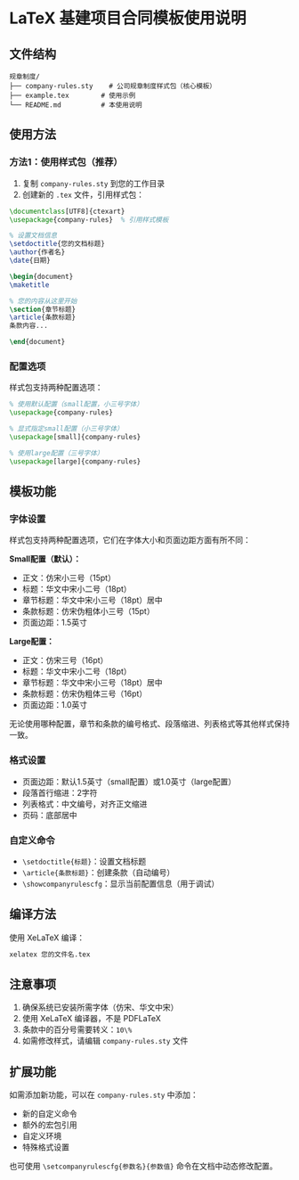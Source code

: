 # LaTeX 基建项目合同模板使用说明

## 文件结构

```
规章制度/
├── company-rules.sty    # 公司规章制度样式包（核心模板）
├── example.tex        # 使用示例
└── README.md          # 本使用说明
```

## 使用方法

### 方法1：使用样式包（推荐）

1. 复制 `company-rules.sty` 到您的工作目录
2. 创建新的 `.tex` 文件，引用样式包：

```latex
\documentclass[UTF8]{ctexart}
\usepackage{company-rules}  % 引用样式模板

% 设置文档信息
\setdoctitle{您的文档标题}
\author{作者名}
\date{日期}

\begin{document}
\maketitle

% 您的内容从这里开始
\section{章节标题}
\article{条款标题}
条款内容...

\end{document}
```

### 配置选项

样式包支持两种配置选项：

```latex
% 使用默认配置（small配置，小三号字体）
\usepackage{company-rules}

% 显式指定small配置（小三号字体）
\usepackage[small]{company-rules}

% 使用large配置（三号字体）
\usepackage[large]{company-rules}
```

## 模板功能

### 字体设置

样式包支持两种配置选项，它们在字体大小和页面边距方面有所不同：

**Small配置（默认）：**
- 正文：仿宋小三号（15pt）
- 标题：华文中宋小二号（18pt）
- 章节标题：华文中宋小三号（18pt）居中
- 条款标题：仿宋伪粗体小三号（15pt）
- 页面边距：1.5英寸

**Large配置：**
- 正文：仿宋三号（16pt）
- 标题：华文中宋小二号（18pt）
- 章节标题：华文中宋小三号（18pt）居中
- 条款标题：仿宋伪粗体三号（16pt）
- 页面边距：1.0英寸

无论使用哪种配置，章节和条款的编号格式、段落缩进、列表格式等其他样式保持一致。

### 格式设置
- 页面边距：默认1.5英寸（small配置）或1.0英寸（large配置）
- 段落首行缩进：2字符
- 列表格式：中文编号，对齐正文缩进
- 页码：底部居中

### 自定义命令
- `\setdoctitle{标题}`：设置文档标题
- `\article{条款标题}`：创建条款（自动编号）
- `\showcompanyrulescfg`：显示当前配置信息（用于调试）

## 编译方法

使用 XeLaTeX 编译：
```bash
xelatex 您的文件名.tex
```

## 注意事项

1. 确保系统已安装所需字体（仿宋、华文中宋）
2. 使用 XeLaTeX 编译器，不是 PDFLaTeX
3. 条款中的百分号需要转义：`10\%`
4. 如需修改样式，请编辑 `company-rules.sty` 文件

## 扩展功能

如需添加新功能，可以在 `company-rules.sty` 中添加：
- 新的自定义命令
- 额外的宏包引用
- 自定义环境
- 特殊格式设置

也可使用 `\setcompanyrulescfg{参数名}{参数值}` 命令在文档中动态修改配置。